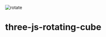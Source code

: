 ![rotate](https://user-images.githubusercontent.com/54892387/118213232-dc685180-b4b0-11eb-8232-13650abce216.PNG)
# three-js-rotating-cube
